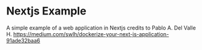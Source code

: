 # Nextjs Example
A simple example of a web application in Nextjs 
credits to Pablo A. Del Valle H.
https://medium.com/swlh/dockerize-your-next-js-application-91ade32baa6
